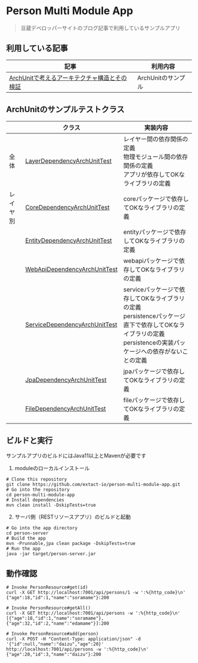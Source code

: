 # Person Multi Module App
> 豆蔵デベロッパーサイトのブログ記事で利用しているサンプルアプリ

## 利用している記事

|記事| 利用内容 |
|---|---|
|[ArchUnitで考えるアーキテクチャ構造とその検証](https://developer.mamezou-tech.com/blogs/2022/05/19/archunit-and-architechure/)| ArchUnitのサンプル|

## ArchUnitのサンプルテストクラス
||クラス|実装内容|
|---|---|---|
|全体|[LayerDependencyArchUnitTest](/person-server/src/test/java/io/extact/sample/LayerDependencyArchUnitTest.java) | レイヤー間の依存関係の定義<br>物理モジュール間の依存関係の定義<br>アプリが依存してOKなライブラリの定義|
|レイヤ別|[CoreDependencyArchUnitTest](/person-core/src/test/java/io/extact/sample/core/CoreDependencyArchUnitTest.java)|coreパッケージで依存してOKなライブラリの定義|
||[EntityDependencyArchUnitTest](/person-entity/src/test/java/io/extact/sample/person/entity/EntityDependencyArchUnitTest.java)|entityパッケージで依存してOKなライブラリの定義|
||[WebApiDependencyArchUnitTest](/person-server/src/test/java/io/extact/sample/person/webapi/WebApiDependencyArchUnitTest.java)|webapiパッケージで依存してOKなライブラリの定義|
||[ServiceDependencyArchUnitTest](/person-service/src/test/java/io/extact/sample/service/ServiceDependencyArchUnitTest.java)|serviceパッケージで依存してOKなライブラリの定義<br>persistenceパッケージ直下で依存してOKなライブラリの定義<br>persistenceの実装パッケージへの依存がないことの定義|
||[JpaDependencyArchUnitTest](/person-persistence-jpa/src/test/java/io/extact/sample/person/persistence/jpa/JpaDependencyArchUnitTest.java)|jpaパッケージで依存してOKなライブラリの定義|
||[FileDependencyArchUnitTest](/person-persistence-file/src/test/java/io/extact/sample/person/persistence/file/FileDependencyArchUnitTest.java)|fileパッケージで依存してOKなライブラリの定義|


## ビルドと実行
サンプルアプリのビルドにはJava11以上とMavenが必要です

1. moduleのローカルインストール
``` shell
# Clone this repository
git clone https://github.com/extact-io/person-multi-module-app.git
# Go into the repository
cd person-multi-module-app
# Install dependencies
mvn clean install -DskipTests=true
```

2. サーバ側（RESTリソースアプリ）のビルドと起動
``` shell
# Go into the app directory
cd person-server
# Build the app
mvn -Prunnable,jpa clean package -DskipTests=true
# Run the app
java -jar target/person-server.jar
```

## 動作確認
```shell
# Invoke PersonResource#get(id)
curl -X GET http://localhost:7001/api/persons/1 -w ':%{http_code}\n'
{"age":18,"id":1,"name":"soramame"}:200

# Invoke PersonResource#getAll()
curl -X GET http://localhost:7001/api/persons -w ':%{http_code}\n'
[{"age":18,"id":1,"name":"soramame"},{"age":32,"id":2,"name":"edamame"}]:200

# Invoke PersonResource#add(person)
curl -X POST -H "Content-Type: application/json" -d '{"id":null,"name":"daizu","age":20}' http://localhost:7001/api/persons -w ':%{http_code}\n'
{"age":20,"id":3,"name":"daizu"}:200

```


